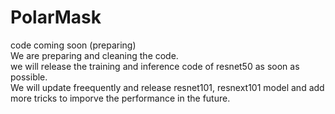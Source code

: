 # PolarMask
code coming soon (preparing)    
We are preparing and cleaning the code.    
we will release the training and inference code of resnet50 as soon as possible.    
We will update freequently and release resnet101, resnext101 model and add more tricks to imporve the performance in the future.

